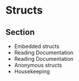 # Structs
## Section
- Embedded structs
- Reading Documentation
- Reading Documentation
- Anonymous structs
- Housekeeping
